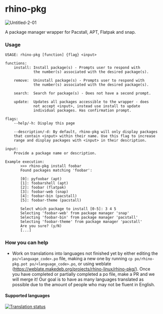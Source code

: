 # rhino-pkg
![Untitled-2-01](https://user-images.githubusercontent.com/104327997/220489850-17bbdafb-605d-48ed-9866-cce3821974d4.svg)

A package manager wrapper for Pacstall, APT, Flatpak and snap.

### Usage
```
USAGE: rhino-pkg [function] {flag} <input>                                                  

functions:
    install: Install package(s) - Prompts user to respond with 
             the number(s) associated with the desired package(s).
             
    remove:  Uninstall package(s) - Prompts user to respond with
             the number(s) associated with the desired package(s).
             
    search:  Search for package(s) - Does not have a second prompt.
    
    update:  Updates all packages accessible to the wrapper - does
             not accept <input>, instead use install to update 
             individual packages. Has confirmation prompt.

flags: 
    --help/-h: Display this page
    
    --description/-d: By default, rhino-pkg will only display packages 
    that contain <input> within their name. Use this flag to increase 
    range and display packages with <input> in their description.
    
input: 
    Provide a package name or description.

Example execution:
       >>> rhino-pkg install foobar
       Found packages matching 'foobar':

       [0]: pyfoobar (apt)
       [1]: foobarshell (apt)
       [2]: foobar (flatpak)
       [3]: foobar-web (snap)
       [4]: foobar-bin (pacstall)
       [5]: foobar-theme (pacstall)

       Select which package to install [0-5]: 3 4 5
       Selecting 'foobar-web' from package manager 'snap'
       Selecting 'foobar-bin' from package manager 'pacstall'
       Selecting 'foobar-theme' from package manager 'pacstall'
       Are you sure? (y/N)
       [...]
```

### How you can help
* Work on translations into languages not finished yet by either editing the `po/<language_code>.po` file, making a new one by running `cp po/rhino-pkg.pot po/<language_code>.po`, or using weblate (https://weblate.makedeb.org/projects/rhino-linux/rhino-pkg/). Once you have completed or partially completed a po file, make a PR and we will merge it! Our goal is to have as many languages translated as possible due to the amount of people who may not be fluent in English.

#### Supported languages

<a href="https://weblate.makedeb.org/engage/rhino-linux/">
<img src="https://weblate.makedeb.org/widgets/rhino-linux/-/rhino-pkg/multi-blue.svg" alt="Translation status" />
</a>
